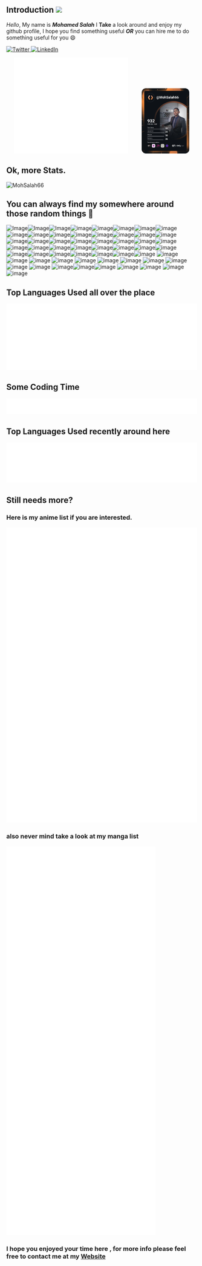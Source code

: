 ## Introduction ![](https://hit.yhype.me/github/profile?user_id=4747488)

_Hello_,
My name is **_Mohamed Salah_** I **Take** a look around and enjoy my github profile, I hope you find something useful **_OR_** you can hire me to do something useful for you :smile:

<div>
  <a href="https://twitter.com/mohSalah66">
    <img
      src="https://img.shields.io/twitter/follow/omBratteng?label=Twitter&logo=twitter&style=flat-square&color=1da1f2&logoColor=ffffff"
      alt="Twitter"
    />
  </a>
  <a href="https://github.com/mohSalah66">
    <img
      src="https://img.shields.io/static/v1?logo=linkedin&style=flat-square&color=0072b1&label=LinkedIn&message=%E2%98%86"
      alt="LinkedIn"
    />
  </a>
</div>

<p align="center">
  <img alt="Profile Overview" src="https://raw.githubusercontent.com/mohSalah66/mohSalah66/master/res/mohsalah66.profile.overview.svg" width="60%">
&nbsp; &nbsp; &nbsp; &nbsp;
  <img alt="Statistics" src="https://raw.githubusercontent.com/mohSalah66/mohSalah66/master/res/mohsalah66.devcard.svg" width="25%">
</p>

## Ok, more Stats.

![MohSalah66](https://github-readme-stats.vercel.app/api?username=mohsalah66&theme=radical&show_icons=true&include_all_commits=true&count_private=true)


## You can always find my somewhere around those random things :superhero:

![Image](https://img.shields.io/badge/Medium-12100E?style=for-the-badge&logo=medium&logoColor=white)![Image](https://img.shields.io/badge/Medium-12100E?style=for-the-badge&logo=medium&logoColor=white)![Image](https://img.shields.io/badge/Bitcoin-000000?style=for-the-badge&logo=bitcoin&logoColor=white)![image](https://img.shields.io/badge/Ethereum-3C3C3D?style=for-the-badge&logo=Ethereum&logoColor=white)![image](https://img.shields.io/badge/MySQL-005C84?style=for-the-badge&logo=mysql&logoColor=white)![image](https://img.shields.io/badge/PostgreSQL-316192?style=for-the-badge&logo=postgresql&logoColor=white)![image](https://img.shields.io/badge/redis-%23DD0031.svg?&style=for-the-badge&logo=redis&logoColor=white)![image](https://img.shields.io/badge/MongoDB-4EA94B?style=for-the-badge&logo=mongodb&logoColor=white)![image](https://img.shields.io/badge/Adobe%20XD-470137?style=for-the-badge&logo=Adobe%20XD&logoColor=#FF61F6)![image](https://img.shields.io/badge/Codecademy-FFF0E5?style=for-the-badge&logo=codecademy&logoColor=303347)![image](https://img.shields.io/badge/Aiqfome-7A1FA2?style=for-the-badge&logo=aiqfome&logoColor=white)![image](https://img.shields.io/badge/Grab-00B14F?style=for-the-badge&logo=grab&logoColor=white)![image](https://img.shields.io/badge/.NET-512BD4?style=for-the-badge&logo=dotnet&logoColor=white)![image](https://img.shields.io/badge/Angular-DD0031?style=for-the-badge&logo=angular&logoColor=white)![image](https://img.shields.io/badge/Apache-D22128?style=for-the-badge&logo=Apache&logoColor=white)![image](https://img.shields.io/badge/Babel-F9DC3E?style=for-the-badge&logo=babel&logoColor=white)![image](https://img.shields.io/badge/Bootstrap-563D7C?style=for-the-badge&logo=bootstrap&logoColor=white)![image](https://img.shields.io/badge/Docker-2CA5E0?style=for-the-badge&logo=docker&logoColor=white)![image](https://img.shields.io/badge/Django-092E20?style=for-the-badge&logo=django&logoColor=green)![image](https://img.shields.io/badge/Flask-000000?style=for-the-badge&logo=flask&logoColor=white)![image](https://img.shields.io/badge/gradle-02303A?style=for-the-badge&logo=gradle&logoColor=white)![image](https://img.shields.io/badge/Gulp-CF4647?style=for-the-badge&logo=gulp&logoColor=white)![image](https://img.shields.io/badge/Jest-C21325?style=for-the-badge&logo=jest&logoColor=white)![image](https://img.shields.io/badge/JWT-000000?style=for-the-badge&logo=JSON%20web%20tokens&logoColor=white)![image](https://img.shields.io/badge/kubernetes-326ce5.svg?&style=for-the-badge&logo=kubernetes&logoColor=white)![image](https://img.shields.io/badge/Laravel-FF2D20?style=for-the-badge&logo=laravel&logoColor=white)![image](https://img.shields.io/badge/Nginx-009639?style=for-the-badge&logo=nginx&logoColor=white)![image](https://img.shields.io/badge/Microsoft-666666?style=for-the-badge&logo=microsoft&logoColor=white)![image](https://img.shields.io/badge/Node.js-339933?style=for-the-badge&logo=nodedotjs&logoColor=white)![image](https://img.shields.io/badge/npm-CB3837?style=for-the-badge&logo=npm&logoColor=white)![image](https://img.shields.io/badge/NuGet-004880?style=for-the-badge&logo=nuget&logoColor=white)![image](https://img.shields.io/badge/Android_Studio-3DDC84?style=for-the-badge&logo=android-studio&logoColor=white)![image](https://img.shields.io/badge/Visual_Studio-5C2D91?style=for-the-badge&logo=visual%20studio&logoColor=white)![image](https://img.shields.io/badge/Visual_Studio_Code-0078D4?style=for-the-badge&logo=visual%20studio%20code&logoColor=white)![image](https://img.shields.io/badge/C%23-239120?style=for-the-badge&logo=c-sharp&logoColor=white)![image](https://img.shields.io/badge/Dart-0175C2?style=for-the-badge&logo=dart&logoColor=white)![image](https://img.shields.io/badge/Java-ED8B00?style=for-the-badge&logo=java&logoColor=white)![image](https://img.shields.io/badge/Go-00ADD8?style=for-the-badge&logo=go&logoColor=white)![image](https://img.shields.io/badge/JavaScript-323330?style=for-the-badge&logo=javascript&logoColor=F7DF1E) ![image](https://img.shields.io/badge/Microsoft_Edge-0078D7?style=for-the-badge&logo=Microsoft-edge&logoColor=white)![image](https://img.shields.io/badge/windows%20terminal-4D4D4D?style=for-the-badge&logo=windows%20terminal&logoColor=white)
![image](https://img.shields.io/badge/GIT-E44C30?style=for-the-badge&logo=git&logoColor=white)
![image](https://img.shields.io/badge/YouTube-FF0000?style=for-the-badge&logo=youtube&logoColor=white)
![image](https://img.shields.io/badge/SoundCloud-FF3300?style=for-the-badge&logo=soundcloud&logoColor=white)
![image](https://img.shields.io/badge/Twitter-1DA1F2?style=for-the-badge&logo=twitter&logoColor=white)
![image](https://img.shields.io/badge/Reddit-FF4500?style=for-the-badge&logo=reddit&logoColor=white)
![image](https://img.shields.io/badge/GitHub-100000?style=for-the-badge&logo=github&logoColor=white)
![image](https://img.shields.io/badge/Raspberry%20Pi-A22846?style=for-the-badge&logo=Raspberry%20Pi&logoColor=white)
![image](https://img.shields.io/badge/Windows_95-008080?style=for-the-badge&logo=windows-95&logoColor=white)
![image](https://img.shields.io/badge/Ubuntu-E95420?style=for-the-badge&logo=ubuntu&logoColor=white)
![image](https://img.shields.io/badge/Linux-FCC624?style=for-the-badge&logo=linux&logoColor=black)![image](https://img.shields.io/badge/Debian-A81D33?style=for-the-badge&logo=debian&logoColor=white)![image](https://img.shields.io/badge/Flutter-02569B?style=for-the-badge&logo=flutter&logoColor=white)
![image](https://img.shields.io/badge/Kotlin-0095D5?&style=for-the-badge&logo=kotlin&logoColor=white)
![image](https://img.shields.io/badge/TypeScript-007ACC?style=for-the-badge&logo=typescript&logoColor=white)
![image](https://img.shields.io/badge/Python-FFD43B?style=for-the-badge&logo=python&logoColor=blue)
![image](https://img.shields.io/badge/PHP-777BB4?style=for-the-badge&logo=php&logoColor=white)

## Top Languages Used all over the place

![Metrics](/res/mohsalah66.languages.details.svg)

## Some Coding Time

![Metrics](/res/mohsalah66.habits.charts.svg)

## Top Languages Used recently around here

![Metrics](/res/mohsalah66.languages.recent.svg)

## Still needs more?

### Here is my anime list if you are interested.

![Metrics](/res/mohsalah66.anilist.svg)

### also never mind take a look at my manga list

![Metrics](/res/mohsalah66.anilist.manga.svg)

### I hope you enjoyed your time here , for more info please feel free to contact me at my [Website](https://mohsalah.net)
